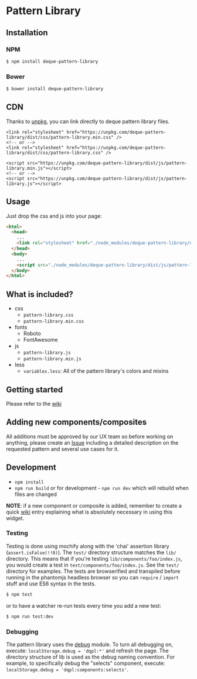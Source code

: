# Pattern Library

## Installation

### NPM

```bash
$ npm install deque-pattern-library
```

### Bower

```bash
$ bower install deque-pattern-library
```

## CDN
Thanks to [unpkg](https://unpkg.com), you can link directly to deque pattern library files.

```
<link rel="stylesheet" href="https://unpkg.com/deque-pattern-library/dist/css/pattern-library.min.css" />
<!-- or -->
<link rel="stylesheet" href="https://unpkg.com/deque-pattern-library/dist/css/pattern-library.css" />
```

```
<script src="https://unpkg.com/deque-pattern-library/dist/js/pattern-library.min.js"></script>
<!-- or -->
<script src="https://unpkg.com/deque-pattern-library/dist/js/pattern-library.js"></script>
```

## Usage

Just drop the css and js into your page:

```html
<html>
  <head>
    ...
    <link rel="stylesheet" href="./node_modules/deque-pattern-library/dist/css/pattern-library.min.css" />
  </head>
  <body>
    ...
    <script src="./node_modules/deque-pattern-library/dist/js/pattern-library.min.js"></script>
  </body>
</html>
```

## What is included?

* css
  * `pattern-library.css`
  * `pattern-library.min.css`
* fonts
  * Roboto
  * FontAwesome
* js
  * `pattern-library.js`
  * `pattern-library.min.js`
* less
  * `variables.less`: All of the pattern library's colors and mixins

## Getting started

Please refer to the [wiki](https://github.com/dequelabs/pattern-library/wiki)

## Adding new components/composites

All additions must be approved by our UX team so before working on anything, please create an [Issue](https://github.com/dequelabs/pattern-library/issues) including a detailed description on the requested pattern and several use cases for it.

## Development

- `npm install`
- `npm run build` or for development - `npm run dev` which will rebuild when files are changed

__NOTE__: if a new component or composite is added, remember to create a quick [wiki](https://github.com/dequelabs/pattern-library/wiki) entry explaining what is absolutely necessary in using this widget.

### Testing
Testing is done using mochify along with the 'chai' assertion library (`assert.isFalse(!!0)`).  The `test/` directory structure matches the `lib/` directory.  This means that if you're testing `lib/components/foo/index.js`, you would create a test in `test/components/foo/index.js`.  See the `test/` directory for examples.  The tests are browserified and transpiled before running in the phantomjs headless browser so you can `require` / `import` stuff and use ES6 syntax in the tests.

```bash
$ npm test
```

or to have a watcher re-run tests every time you add a new test:

```bash
$ npm run test:dev
```

### Debugging
The pattern library uses the [debug](https://www.npmjs.com/package/debug) module. To turn all debugging on, execute: `localStorage.debug = 'dqpl:*'` and refresh the page.  The directory structure of lib is used as the debug naming convention. For example, to specifically debug the "selects" component, execute: `localStorage.debug = 'dqpl:components:selects'`.
